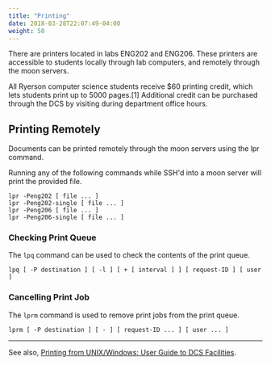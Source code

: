 ```yaml
---
title: "Printing"
date: 2018-03-28T22:07:49-04:00
weight: 50
---
```


There are printers located in labs ENG202 and ENG206. These printers are accessible to students locally through lab computers, and remotely through the moon servers.

All Ryerson computer science students receive $60 printing credit, which lets students print up to 5000 pages.[1] Additional credit can be purchased through the DCS by visiting during department office hours.

## Printing Remotely

Documents can be printed remotely through the moon servers using the lpr command.

Running any of the following commands while SSH'd into a moon server will print the provided file.

```
lpr -Peng202 [ file ... ]
lpr -Peng202-single [ file ... ]
lpr -Peng206 [ file ... ]
lpr -Peng206-single [ file ... ]
```

### Checking Print Queue

The ```lpq``` command can be used to check the contents of the print queue.

```shell
lpq [ -P destination ] [ -l ] [ + [ interval ] ] [ request-ID ] [ user ] 
```

### Cancelling Print Job

The ```lprm``` command is used to remove print jobs from the print queue.

```shell
lprm [ -P destination ] [ - ] [ request-ID ... ] [ user ... ] 
```

---
See also, [Printing from UNIX/Windows: User Guide to DCS Facilities](http://www.cs.ryerson.ca/user_guide.php#a35).